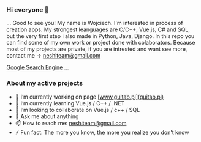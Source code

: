 ### Hi everyone 👋
...
Good to see you! My name is Wojciech. I'm interested in process of creation apps. My strongest leanguages are C/C++, Vue.js, C# and SQL, but the very first step i also made in Python, Java, Django. In this repo you can find some of my own work or project done with colaborators. Because most of my projects are private, if you are intrested and want see more, contact me -> neshiteam@gmail.com

<A HREF = "http://www.google.com/">Google Search Engine</A>
...
### About my active projects
- 🔭 I’m currently working on page [www.guitab.pl](guitab.pl)
- 🌱 I’m currently learning Vue.js / C++ / .NET
- 👯 I’m looking to collaborate on Vue.js / c++ / SQL
- 💬 Ask me about anything
- 📫 How to reach me: neshiteam@gmail.com
- ⚡ Fun fact: The more you know, the more you realize you don't know

